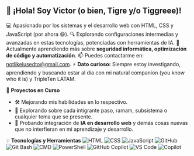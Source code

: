 ## 👋 ¡Hola! Soy Victor (o bien, Tigre y/o Tiggreee)!

💻 Apasionado por los sistemas y el desarrollo web con HTML, CSS y JavaScript (por ahora 😆).
🔍 Explorando configuraciones intermedias y avanzadas en estas tecnologías, potenciadas con herramientas de IA.
🌱 Actualmente aprendiendo más sobre **seguridad informática, optimización de código y automatización**.
📫 Puedes contactarme en: [notlikeiusedto@gmail.com](mailto:notlikeiusedto@gmail.com).
⚡ **Dato curioso:** Siempre estoy investigando, aprendiendo y buscando estar al día con mi natural companion (you know who it is) y TripleTen LATAM.

🚀 **Proyectos en Curso**
- 🛠 Mejorando mis habilidades en lo respectivo.
- 🔐 Explorando sobre cada intigrante paso, ramam, subsistema o cualquier tema que se presente.
- 📌 Probando integración de **IA en desarrollo web** y demás cosas nuevas que no interfieran en mi aprendizaje y desarrollo.

💡 **Tecnologías y Herramientas**
![HTML](https://img.shields.io/badge/-HTML-orange?style=flat)
![CSS](https://img.shields.io/badge/-CSS-blue?style=flat)
![JavaScript](https://img.shields.io/badge/-JavaScript-yellow?style=flat)
![GitHub](https://img.shields.io/badge/-GitHub-black?style=flat)
![Git Bash](https://img.shields.io/badge/-Git%20Bash-lightgrey?style=flat)
![CMD](https://img.shields.io/badge/-CMD-grey?style=flat)
![PowerShell](https://img.shields.io/badge/-PowerShell-darkblue?style=flat)
![GitHub Copilot](https://img.shields.io/badge/-GitHub%20Copilot-blueviolet?style=flat)
![VS Code](https://img.shields.io/badge/-VS%20Code-blue?style=flat)
![Copilot](https://img.shields.io/badge/-Copilot-darkgreen?style=flat)

<!-- Este README aparece en mi perfil, puedes ver más de mis proyectos aquí. -->

